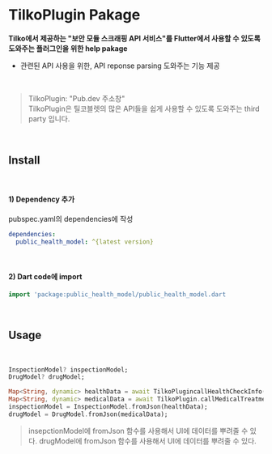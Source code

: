# TilkoPlugin Pakage
**Tilko에서 제공하는 "보안 모듈 스크래핑 API 서비스"를 Flutter에서 사용할 수 있도록 도와주는 플러그인을 위한 help pakage**
- 관련된 API 사용을 위한, API reponse parsing 도와주는 기능 제공

</br>

> TilkoPlugin: "Pub.dev 주소창"  
> TilkoPlugin은 틸코블렛의 많은 API들을 쉽게 사용할 수 있도록 도와주는 third party 입니다.

</br>

## Install

<br>

#### 1) Dependency 추가  
pubspec.yaml의 dependencies에 작성  
``` yaml
dependencies:
  public_health_model: ^{latest version}
```

<br>


#### 2) Dart code에 import
``` dart
import 'package:public_health_model/public_health_model.dart
```

<br>

## Usage  

<br>

``` dart
InspectionModel? inspectionModel;
DrugModel? drugModel;

Map<String, dynamic> healthData = await TilkoPlugincallHealthCheckInfo(apiKey, filePath, certPass);
Map<String, dynamic> medicalData = await TilkoPlugin.callMedicalTreatment(apiKey, filePath, certPass);
inspectionModel = InspectionModel.fromJson(healthData);
drugModel = DrugModel.fromJson(medicalData);
```
> insepctionModel에 fromJson 함수를 사용해서 UI에 데이터를 뿌려줄 수 있다.
> drugModel에 fromJson 함수를 사용해서 UI에 데이터를 뿌려줄 수 있다.

